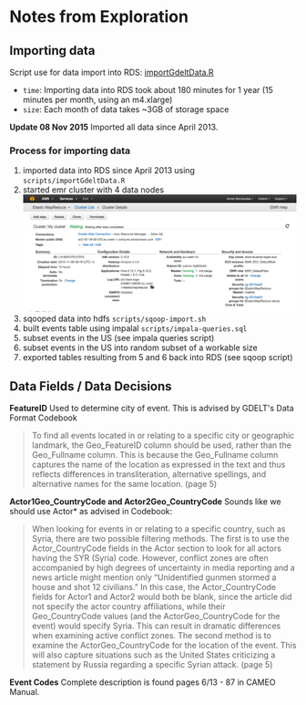 # Notes from Exploration

## Importing data

Script use for data import into RDS: [importGdeltData.R](../scripts/importGdeltData.R)

* `time`: Importing data into RDS took about 180 minutes for 1 year (15 minutes per month, using an m4.xlarge)
* `size`: Each month of data takes ~3GB of storage space

**Update 08 Nov 2015** Imported all data since April 2013.

### Process for importing data

1. imported data into RDS since April 2013 using `scripts/importGdeltData.R`
2. started emr cluster with 4 data nodes ![cluster configuration](cluster-config.png)
3. sqooped data into hdfs `scripts/sqoop-import.sh`
4. built events table using impalal `scripts/impala-queries.sql`
5. subset events in the US (see impala queries script)
6. subset events in the US into random subset of a workable size
7. exported tables resulting from 5 and 6 back into RDS (see sqoop script)

## Data Fields / Data Decisions

**FeatureID** Used to determine city of event. This is advised by GDELT's Data Format Codebook

> To find all events located in or relating to a specific city or geographic landmark, the Geo_FeatureID column should be used, rather than the Geo_Fullname column. This is because the Geo_Fullname column captures the name of the location as expressed in the text and thus reflects differences in transliteration, alternative spellings, and alternative names for the same location. (page 5)

**Actor1Geo\_CountryCode and Actor2Geo\_CountryCode** Sounds like we should use Actor* as advised in Codebook:

> When looking for events in or relating to a specific country, such as Syria, there are two possible filtering methods. The first is to use the Actor_CountryCode fields in the Actor section to look for all actors having the SYR (Syria) code. However, conflict zones are often accompanied by high degrees of uncertainty in media reporting and a news article might mention only “Unidentified gunmen stormed a house and shot 12 civilians.” In this case, the Actor_CountryCode fields for Actor1 and Actor2 would both be blank, since the article did not specify the actor country affiliations, while their Geo_CountryCode values (and the ActorGeo_CountryCode for the event) would specify Syria. This can result in dramatic differences when examining active conflict zones. The second method is to examine the ActorGeo_CountryCode for the location of the event. This will also capture situations such as the United States criticizing a statement by Russia regarding a specific Syrian attack. (page 5)

**Event Codes** Complete description is found pages 6/13 - 87 in CAMEO Manual.

